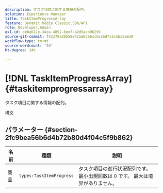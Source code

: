 ```yaml
---
description: タスク項目に関する情報の配列。
solution: Experience Manager
title: TaskItemProgressArray
feature: Dynamic Media Classic,SDK/API
role: Developer,Admin
exl-id: deba612e-34ea-4892-8ee7-a2d5acb96299
source-git-commit: f42378a20b58e4c5ebc961c6526d7cecabc2ae38
workflow-type: tm+mt
source-wordcount: '34'
ht-degree: 14%

---
```


# [!DNL TaskItemProgressArray]{#taskitemprogressarray}

タスク項目に関する情報の配列。

構文

## パラメーター {#section-2fc9bea56b6d4b72b80d4f04c5f9b862}

| 名前 | 種類 | 説明 |
|---|---|---|
| 商品 | `types:TaskItemProgress` | タスク項目の進行状況配列です。 最小出現回数は 0 です。 最大は境界がありません。 |
